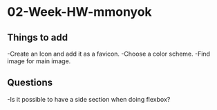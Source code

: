 # 02-Week-HW-mmonyok

## Things to add
-Create an Icon and add it as a favicon.
-Choose a color scheme.
-Find image for main image.

## Questions
-Is it possible to have a side section when doing flexbox?
